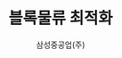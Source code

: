 ---
layout: page
title: 블록물류 최적화
start_date: 2023-01-28 08:59:00-0400
end_date: 2024-03-01 08:59:00-0400
author: 삼성중공업(주)
description: 블록물류 최적화
importance: 1
category: projects
related_publications: false
---